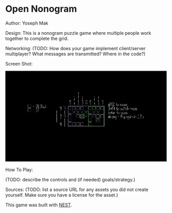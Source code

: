 # Open Nonogram

Author: Yoseph Mak

Design: This is a nonogram puzzle game where multiple people work together to complete the grid.

Networking: (TODO: How does your game implement client/server multiplayer? What messages are transmitted? Where in the code?)

Screen Shot:

![Screen Shot](screenshot.png)

How To Play:

(TODO: describe the controls and (if needed) goals/strategy.)

Sources: (TODO: list a source URL for any assets you did not create yourself. Make sure you have a license for the asset.)

This game was built with [NEST](NEST.md).

